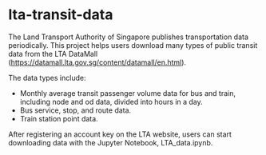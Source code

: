 # lta-transit-data

The Land Transport Authority of Singapore publishes transportation data periodically. This project helps users download many types of public transit data from the LTA DataMall (https://datamall.lta.gov.sg/content/datamall/en.html). 

The data types include: 
- Monthly average transit passenger volume data for bus and train, including node and od data, divided into hours in a day.
- Bus service, stop, and route data.
- Train station point data.

After registering an account key on the LTA website, users can start downloading data with the Jupyter Notebook, LTA_data.ipynb.

